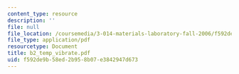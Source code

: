 ```yaml
---
content_type: resource
description: ''
file: null
file_location: /coursemedia/3-014-materials-laboratory-fall-2006/f592de9b58ed2b958b07e3842947d673_b2_temp_vibrate.pdf
file_type: application/pdf
resourcetype: Document
title: b2_temp_vibrate.pdf
uid: f592de9b-58ed-2b95-8b07-e3842947d673
---
```

